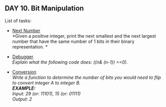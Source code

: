 ## DAY 10. Bit Manipulation

List of tasks:

- [Next Number](https://github.com/yankouskia/cracking-interview/tree/master/DAY%2010/NextNumber.java)  
  *Given a positive integer, print the next smallest and the next largest number that have the same number of 1 bits in their binary representation. *  

- [Debugger](https://github.com/yankouskia/cracking-interview/tree/master/DAY%2010/Debugger.java)  
  *Explain what the following code does: ((n& (n-1)) ==0).*  

- [Conversion](https://github.com/yankouskia/cracking-interview/tree/master/DAY%2010/Conversion.java)  
  *Write a function to determine the number of bits you would need to flip to convert integer A to integer B.  
  __EXAMPLE:__  
  Input: 29 (or: 11101), 15 (or: 01111)  
  Output: 2*  
